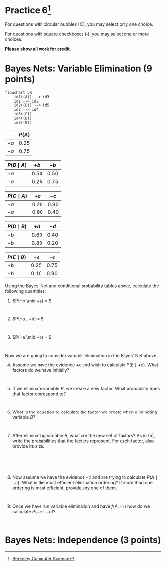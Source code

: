 # Practice 6[^1]

For questions with circular bubbles ($\bigcirc$), you may select only one choice.

For questions with square checkboxes ($\square$), you may select one or more choices.

**Please show all work for credit.**

# Bayes Nets: Variable Elimination (9 points)

```mermaid
flowchart LR
    id1((A)) --> id3
    id1 --> id2
    id2((B)) --> id5
    id2 --> id4
    id3((C))
    id4((D))
    id5((E))
```

|        |  $P(A)$  |
| ------ | -------- |
|  $+a$  |   0.25   |
|  $-a$  |   0.75   |


|  $P(B \mid A)$ |   $+b$   |   $-b$   |
| -------------- | -------- | -------- |
|       $+a$     |   0.50   |   0.50   |
|       $-a$     |   0.25   |   0.75   |

|  $P(C \mid A)$ |   $+c$   |   $-c$   |
| -------------- | -------- | -------- |
|       $+a$     |   0.20   |   0.80   |
|       $-a$     |   0.60   |   0.40   |

|  $P(D \mid B)$ |   $+d$   |   $-d$   |
| -------------- | -------- | -------- |
|       $+b$     |   0.60   |   0.40   |
|       $-b$     |   0.80   |   0.20   |

|  $P(E \mid B)$ |   $+e$   |   $-e$   |
| -------------- | -------- | -------- |
|       $+b$     |   0.25   |   0.75   |
|       $-b$     |   0.10   |   0.90   |

Using the Bayes’ Net and conditional probability tables above, calculate the following quantities:

1. $P(+b \mid +a) = $  
```


```
2. $P(+a , +b) = $
```


```
3. $P(+a \mid +b) = $
```


```
Now we are going to consider variable elimination in the Bayes’ Net above.

4. Assume we have the evidence $+c$ and wish to calculate $P(E \mid +c)$. What factors do we have initially?
```


```
5. If we eliminate variable $B$, we create a new factor. What probability does that factor correspond to?
```


```
6. What is the equation to calculate the factor we create when eliminating variable $B$?
```


```
7. After eliminating variable $B$, what are the new set of factors? As in (5), write the probabilities that the factors represent. For each factor, also provide its size.
```





```
8. Now assume we have the evidence $-c$ and are trying to calculate $P(A \mid -c)$. What is the most efficient elimination ordering? If more than one ordering is most efficient, provide any one of them.
```


```
9. Once we have run variable elimination and have $f(A,-c)$ how do we calculate $P(+a \mid -c)$?
```


```
# Bayes Nets: Independence (3 points)

[^1]: [Berkeley Computer Science](http://ai.berkeley.edu)
